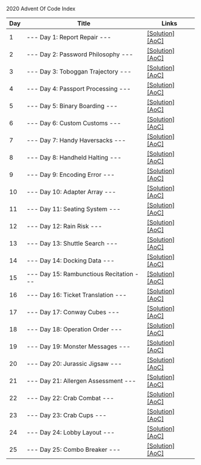 2020 Advent Of Code Index

|   Day   | Title                                         |  Links                                       |
| --------|-----------------------------------------------|--------------------------------------------- |
|    1    |  --- Day 1: Report Repair --- | [\[Solution\]](./Day01.kt) [\[AoC\]](http://adventofcode.com/2020/day/1) |
|    2    |  --- Day 2: Password Philosophy --- | [\[Solution\]](./Day02.kt) [\[AoC\]](http://adventofcode.com/2020/day/2) |
|    3    |  --- Day 3: Toboggan Trajectory --- | [\[Solution\]](./Day03.kt) [\[AoC\]](http://adventofcode.com/2020/day/3) |
|    4    |  --- Day 4: Passport Processing --- | [\[Solution\]](./Day04.kt) [\[AoC\]](http://adventofcode.com/2020/day/4) |
|    5    |  --- Day 5: Binary Boarding --- | [\[Solution\]](./Day05.kt) [\[AoC\]](http://adventofcode.com/2020/day/5) |
|    6    |  --- Day 6: Custom Customs --- | [\[Solution\]](./Day06.kt) [\[AoC\]](http://adventofcode.com/2020/day/6) |
|    7    |  --- Day 7: Handy Haversacks --- | [\[Solution\]](./Day07.kt) [\[AoC\]](http://adventofcode.com/2020/day/7) |
|    8    |  --- Day 8: Handheld Halting --- | [\[Solution\]](./Day08.kt) [\[AoC\]](http://adventofcode.com/2020/day/8) |
|    9    |  --- Day 9: Encoding Error --- | [\[Solution\]](./Day09.kt) [\[AoC\]](http://adventofcode.com/2020/day/9) |
|   10    |  --- Day 10: Adapter Array --- | [\[Solution\]](./Day10.kt) [\[AoC\]](http://adventofcode.com/2020/day/10) |
|   11    |  --- Day 11: Seating System --- | [\[Solution\]](./Day11.kt) [\[AoC\]](http://adventofcode.com/2020/day/11) |
|   12    |  --- Day 12: Rain Risk --- | [\[Solution\]](./Day12.kt) [\[AoC\]](http://adventofcode.com/2020/day/12) |
|   13    |  --- Day 13: Shuttle Search --- | [\[Solution\]](./Day13.kt) [\[AoC\]](http://adventofcode.com/2020/day/13) |
|   14    |  --- Day 14: Docking Data --- | [\[Solution\]](./Day14.kt) [\[AoC\]](http://adventofcode.com/2020/day/14) |
|   15    |  --- Day 15: Rambunctious Recitation --- | [\[Solution\]](./Day15.kt) [\[AoC\]](http://adventofcode.com/2020/day/15) |
|   16    |  --- Day 16: Ticket Translation --- | [\[Solution\]](./Day16.kt) [\[AoC\]](http://adventofcode.com/2020/day/16) |
|   17    |  --- Day 17: Conway Cubes --- | [\[Solution\]](./Day17.kt) [\[AoC\]](http://adventofcode.com/2020/day/17) |
|   18    |  --- Day 18: Operation Order --- | [\[Solution\]](./Day18.kt) [\[AoC\]](http://adventofcode.com/2020/day/18) |
|   19    |  --- Day 19: Monster Messages --- | [\[Solution\]](./Day19.kt) [\[AoC\]](http://adventofcode.com/2020/day/19) |
|   20    |  --- Day 20: Jurassic Jigsaw --- | [\[Solution\]](./Day20.kt) [\[AoC\]](http://adventofcode.com/2020/day/20) |
|   21    |  --- Day 21: Allergen Assessment --- | [\[Solution\]](./Day21.kt) [\[AoC\]](http://adventofcode.com/2020/day/21) |
|   22    |  --- Day 22: Crab Combat --- | [\[Solution\]](./Day22.kt) [\[AoC\]](http://adventofcode.com/2020/day/22) |
|   23    |  --- Day 23: Crab Cups --- | [\[Solution\]](./Day23.kt) [\[AoC\]](http://adventofcode.com/2020/day/23) |
|   24    |  --- Day 24: Lobby Layout --- | [\[Solution\]](./Day24.kt) [\[AoC\]](http://adventofcode.com/2020/day/24) |
|   25    |  --- Day 25: Combo Breaker --- | [\[Solution\]](./Day25.kt) [\[AoC\]](http://adventofcode.com/2020/day/25) |
